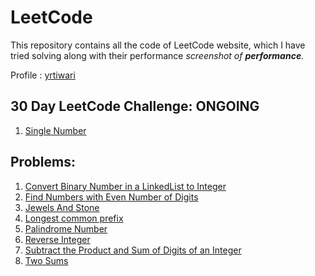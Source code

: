# LeetCode 
<ap>This repository contains all the code of LeetCode website, which I have tried solving along with their performance <i>screenshot of <b>performance</b>.</i></p>
<p>Profile : <a href = "https://leetcode.com/yrtiwari/">yrtiwari</a></p>



## 30 Day LeetCode Challenge: ONGOING

<ol>
  
  <li><a href="https://github.com/YashRTiwari/LeetCode/blob/master/LeetCode/src/LC30DayChallenge/day1/SingleNumber.java">Single Number</a></li>
  
</ol>

## Problems:

<ol>
  
  <li><a href="https://github.com/YashRTiwari/LeetCode/tree/master/LeetCode/src/convertbinarynumber_in_al_inkedlist_to_integer" target="_blank">Convert Binary Number in a LinkedList to Integer</a></li>
  <li><a href="https://github.com/YashRTiwari/LeetCode/tree/master/LeetCode/src/FindNumberswithEvenNumberofDigits" target="_blank">Find Numbers with Even Number of Digits</a></li>
  <li><a href="https://github.com/YashRTiwari/LeetCode/tree/master/LeetCode/src/JewelsAndStone" target="_blank">Jewels And Stone</a></li>
  <li><a href="https://github.com/YashRTiwari/LeetCode/tree/master/LeetCode/src/LongestCommonPRefix" target="_blank">Longest common prefix</a></li>
  <li><a href="https://github.com/YashRTiwari/LeetCode/tree/master/LeetCode/src/PalindromeNumber" target="_blank">Palindrome Number</a></li>
  <li><a href="https://github.com/YashRTiwari/LeetCode/tree/master/LeetCode/src/ReverseInteger" target="_blank">Reverse Integer</a></li>
  <li><a href="https://github.com/YashRTiwari/LeetCode/tree/master/LeetCode/src/SubtracttheProductandSumofDigitsofanInteger" target="_blank">Subtract the Product and Sum of Digits of an Integer</a></li>
  <li><a href="https://github.com/YashRTiwari/LeetCode/tree/master/LeetCode/src/TwoSums" target="_blank">Two Sums</a></li>

 </ol>
